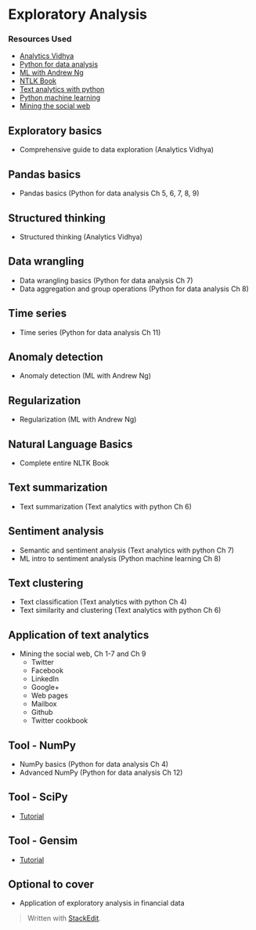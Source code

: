 # Exploratory Analysis

### Resources Used
- [Analytics Vidhya](https://www.analyticsvidhya.com/)
- [Python for data analysis](http://opencarts.org/sachlaptrinh/pdf/28232.pdf)
- [ML with Andrew Ng](https://www.coursera.org/learn/machine-learning/home/welcome)
- [NTLK Book](http://www.nltk.org/book/)
- [Text analytics with python](https://www.amazon.com/Text-Analytics-Python-Real-World-Actionable/dp/148422387X)
- [Python machine learning](http://books.tarsoit.com/Python%20Machine%20Learning.pdf)
- [Mining the social web](http://www.webpages.uidaho.edu/~stevel/504/mining-the-social-web-2nd-edition.pdf)

## Exploratory basics
- Comprehensive guide to data exploration (Analytics Vidhya)

## Pandas basics
- Pandas basics (Python for data analysis Ch 5, 6, 7, 8, 9)

## Structured thinking
- Structured thinking (Analytics Vidhya)

## Data wrangling
- Data wrangling basics (Python for data analysis Ch 7)
- Data aggregation and group operations (Python for data analysis Ch 8)

## Time series
- Time series (Python for data analysis Ch 11)

## Anomaly detection
- Anomaly detection (ML with Andrew Ng)

## Regularization
- Regularization (ML with Andrew Ng)

## Natural Language Basics
- Complete entire NLTK Book

## Text summarization
- Text summarization (Text analytics with python Ch 6)

## Sentiment analysis
- Semantic and sentiment analysis (Text analytics with python Ch 7)
- ML intro to sentiment analysis (Python machine learning Ch 8)

## Text clustering
- Text classification (Text analytics with python Ch 4)
- Text similarity and clustering (Text analytics with python Ch 6)

## Application of text analytics
- Mining the social web, Ch 1-7 and Ch 9
	- Twitter
	- Facebook
	- LinkedIn
	- Google+
	- Web pages
	- Mailbox
	- Github
	- Twitter cookbook

## Tool - NumPy
- NumPy basics (Python for data analysis Ch 4)
- Advanced NumPy (Python for data analysis Ch 12)

## Tool - SciPy
- [Tutorial](https://docs.scipy.org/doc/scipy/reference/tutorial/)

## Tool - Gensim
- [Tutorial](https://radimrehurek.com/gensim/tutorial.html)

## Optional to cover
- Application of exploratory analysis in financial data

> Written with [StackEdit](https://stackedit.io/).
<!--stackedit_data:
eyJoaXN0b3J5IjpbLTEzOTMyOTk1MjEsLTEwNzA4NDI0MDIsNT
k5Mjg5MDg1LDE2NjM1MzM1NjBdfQ==
-->